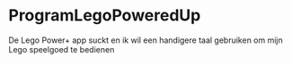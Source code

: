 # ProgramLegoPoweredUp
De Lego Power+ app suckt en ik wil een handigere taal gebruiken om mijn Lego speelgoed te bedienen
